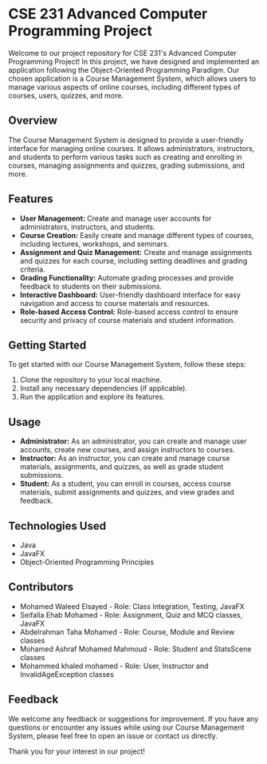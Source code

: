 # CSE 231 Advanced Computer Programming Project

Welcome to our project repository for CSE 231's Advanced Computer Programming Project! In this project, we have designed and implemented an application following the Object-Oriented Programming Paradigm. Our chosen application is a Course Management System, which allows users to manage various aspects of online courses, including different types of courses, users, quizzes, and more.

## Overview

The Course Management System is designed to provide a user-friendly interface for managing online courses. It allows administrators, instructors, and students to perform various tasks such as creating and enrolling in courses, managing assignments and quizzes, grading submissions, and more.


## Features

- **User Management:** Create and manage user accounts for administrators, instructors, and students.
- **Course Creation:** Easily create and manage different types of courses, including lectures, workshops, and seminars.
- **Assignment and Quiz Management:** Create and manage assignments and quizzes for each course, including setting deadlines and grading criteria.
- **Grading Functionality:** Automate grading processes and provide feedback to students on their submissions.
- **Interactive Dashboard:** User-friendly dashboard interface for easy navigation and access to course materials and resources.
- **Role-based Access Control:** Role-based access control to ensure security and privacy of course materials and student information.

## Getting Started

To get started with our Course Management System, follow these steps:

1. Clone the repository to your local machine.
2. Install any necessary dependencies (if applicable).
3. Run the application and explore its features.

## Usage

- **Administrator:** As an administrator, you can create and manage user accounts, create new courses, and assign instructors to courses.
- **Instructor:** As an instructor, you can create and manage course materials, assignments, and quizzes, as well as grade student submissions.
- **Student:** As a student, you can enroll in courses, access course materials, submit assignments and quizzes, and view grades and feedback.

## Technologies Used

- Java
- JavaFX
- Object-Oriented Programming Principles

## Contributors

- Mohamed Waleed Elsayed - Role: Class Integration, Testing, JavaFX
- Seifalla Ehab Mohamed  - Role: Assignment, Quiz and MCQ classes, JavaFX
- Abdelrahman Taha Mohamed - Role: Course, Module and Review classes  
- Mohamed Ashraf Mohamed Mahmoud - Role: Student and StatsScene classes
- Mohammed khaled mohamed - Role: User, Instructor and InvalidAgeException classes

## Feedback

We welcome any feedback or suggestions for improvement. If you have any questions or encounter any issues while using our Course Management System, please feel free to open an issue or contact us directly.

Thank you for your interest in our project!
